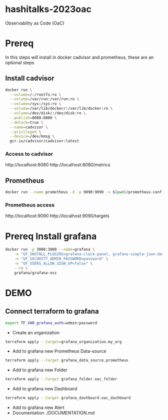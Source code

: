 # hashitalks-2023oac
Observability as Code (OaC)

# Prereq 
In this steps will install in docker cadvisor and prometheus, these are an optional steps

## Install cadvisor
```bash
docker run \
  --volume=/:/rootfs:ro \
  --volume=/var/run:/var/run:ro \
  --volume=/sys:/sys:ro \
  --volume=/var/lib/docker/:/var/lib/docker:ro \
  --volume=/dev/disk/:/dev/disk:ro \
  --publish=8080:8080 \
  --detach=true \
  --name=cadvisor \
  --privileged \
  --device=/dev/kmsg \
  gcr.io/cadvisor/cadvisor:latest
```
### Access to cadvisor 
http://localhost:8080
http://localhost:8080/metrics

## Prometheus 
```bash
docker run --name prometheus -d -p 9090:9090 -v $(pwd)/prometheus-conf.yaml:/etc/prometheus/prometheus.yml prom/prometheus
```

### Prometheus access
http://localhost:9090
http://localhost:9090/targets


# Prereq Install grafana
```bash
docker run -p 3000:3000 --name=grafana \
    -e "GF_INSTALL_PLUGINS=grafana-clock-panel, grafana-simple-json-datasource" \
    -e "GF_SECURITY_ADMIN_PASSWORD=password" \
    -e "GF_USERS_ALLOW_SIGN_UP=false" \
    --rm \
    grafana/grafana-oss
```

# DEMO

## Connect terraform to grafana
```bash
export TF_VAR_grafana_auth=admin:password
```
- Create an organization 
```bash
terraform apply --target=grafana_organization.my_org
```
- Add to grafana new Prometheus Data-source
```bash
terraform apply --target grafana_data_source.prometheus
```

- Add to grafana new Folder
```bash
terraform apply --target grafana_folder.oac_folder
```

- Add to grafana new Dashboard
```bash
terraform apply --target grafana_dashboard.oac_dashboard
```

- Add to grafana new Alert
- Documentation ./DOCUMENTATION.md